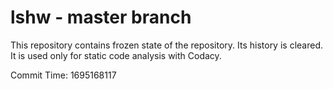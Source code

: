 # lshw - master branch

This repository contains frozen state of the repository.
Its history is cleared. It is used only for static code
analysis with Codacy.

Commit Time: 1695168117